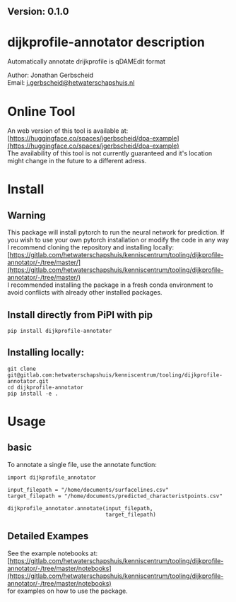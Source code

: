 ## Version: 0.1.0

# dijkprofile-annotator description

Automatically annotate drijkprofile is qDAMEdit format

Author: Jonathan Gerbscheid <br>
Email: j.gerbscheid@hetwaterschapshuis.nl

# Online Tool
An web version of this tool is available at: 
[https://huggingface.co/spaces/jgerbscheid/dpa-example](https://huggingface.co/spaces/jgerbscheid/dpa-example)
<br>The availability of this tool is not currently guaranteed and it's location might change in the future to a different adress.

# Install
## Warning
This package will install pytorch to run the neural network for prediction. If you wish to use your own pytorch installation or modify the code in any way I recommend cloning the repository and installing locally:<br> [https://gitlab.com/hetwaterschapshuis/kenniscentrum/tooling/dijkprofile-annotator/-/tree/master/](https://gitlab.com/hetwaterschapshuis/kenniscentrum/tooling/dijkprofile-annotator/-/tree/master/) <br>
I recommended installing the package in a fresh conda environment to avoid conflicts with already other installed packages.

## Install directly from PiPI with pip
```
pip install dijkprofile-annotator
```

## Installing locally:
```
git clone git@gitlab.com:hetwaterschapshuis/kenniscentrum/tooling/dijkprofile-annotator.git
cd dijkprofile-annotator
pip install -e . 
```

# Usage
## basic
To annotate a single file, use the annotate function:
```
import dijkprofile_annotator

input_filepath = "/home/documents/surfacelines.csv"
target_filepath = "/home/documents/predicted_characteristpoints.csv"

dijkprofile_annotator.annotate(input_filepath, 
                               target_filepath)
```

## Detailed Exampes
See the example notebooks at:<br>[https://gitlab.com/hetwaterschapshuis/kenniscentrum/tooling/dijkprofile-annotator/-/tree/master/notebooks](https://gitlab.com/hetwaterschapshuis/kenniscentrum/tooling/dijkprofile-annotator/-/tree/master/notebooks) <br>for examples on how to use the package.

